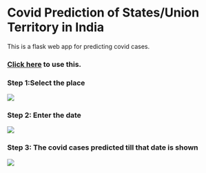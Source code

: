 # Covid Prediction of States/Union Territory in India

This is a flask web app for predicting covid cases.

### [Click here](https://covid-flask-deploy.herokuapp.com/) to use this.

### Step 1:Select the place
<img src="https://drive.google.com/uc?export=view&id=1Y1vVE1OU2NQOWziv44jEBwv0O4Z_ZQG2" >

### Step 2: Enter the date 
<img src="https://drive.google.com/uc?export=view&id=1c9axigp2_kcaPGSD-aWBf04vaOg_rkFy" >

### Step 3: The covid cases predicted till that date is shown
<img src="https://drive.google.com/uc?export=view&id=16XR4voM2IhA8-ACQvOvXGHSo9sa1zRS7" >
